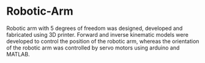# Robotic-Arm
Robotic arm with 5 degrees of freedom was designed, developed and fabricated using 3D printer. Forward and inverse kinematic models were developed to control the position of the robotic arm, whereas the orientation of the robotic arm was controlled by servo motors using arduino and MATLAB.
